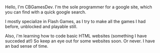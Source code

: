 Hello, I'm CBGamesDev. I'm the sole programmer for a google site, which you can find with a quick google search. 

I mostly specialize in Flash Games, as I try to make all the games I had before, unblocked and playable still. 

Also, i'm learning how to code basic HTML websites (something I have succeded at!) So keep an eye out for some websites soon. Or never. I have an bad sense of time. 

                                                                
                               

